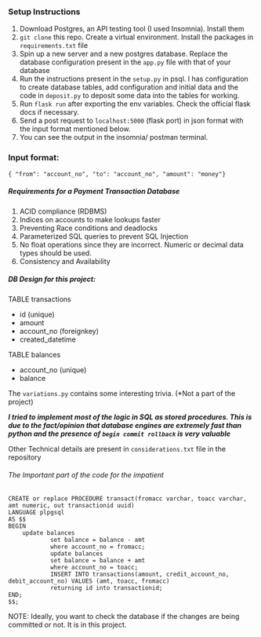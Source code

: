 ### Setup Instructions
1. Download Postgres, an API testing tool (I used Insomnia). Install them
2. `git clone` this repo. Create a virtual environment.  Install the packages in `requirements.txt` file
3. Spin up a new server and a new postgres database. Replace the database configuration present in the `app.py` file with that of your database
4. Run the instructions present in the `setup.py` in psql. I has configuration to create database tables, add configuration and initial data and the code in `deposit.py` to deposit some data into the tables for working.
5.  Run `flask run` after exporting the env variables. Check the official flask docs if necessary.
6. Send a post request to `localhost:5000` (flask port) in json format with the input format mentioned below.
7. You can see the output in the insomnia/ postman terminal.

### Input format:

`{ "from": "account_no",
    "to": "account_no",
    "amount": "money"}`

##### Requirements for a Payment Transaction Database

1. ACID compliance (RDBMS)
2. Indices on accounts to make lookups faster
3. Preventing Race conditions and deadlocks
4. Parameterized SQL queries to prevent SQL Injection
5. No float operations since they are incorrect. Numeric or decimal data types should be used.
6. Consistency and Availability


##### DB Design for this project:

TABLE transactions
  - id (unique)
  - amount
  - account_no (foreignkey)
  - created_datetime

TABLE balances
  - account_no (unique)
  - balance

The `variations.py` contains some interesting trivia. (*Not a part of the project)

_**I tried to implement most of the logic in SQL as stored procedures. This is due to the fact/opinion that database engines are extremely fast than python and the presence of `begin commit rollback` is very valuable**_

Other Technical details are present in `considerations.txt` file in the repository

###### _The Important part of the code for the impatient_

```
CREATE or replace PROCEDURE transact(fromacc varchar, toacc varchar, amt numeric, out transactionid uuid)
LANGUAGE plpgsql
AS $$
BEGIN
    update balances
            set balance = balance - amt
            where account_no = fromacc;
            update balances
            set balance = balance + amt
            where account_no = toacc;
            INSERT INTO transactions(amount, credit_account_no, debit_account_no) VALUES (amt, toacc, fromacc)
            returning id into transactionid;
END;
$$;
```

NOTE: Ideally, you want to check the database if the changes are being committed or not. It is in this project.